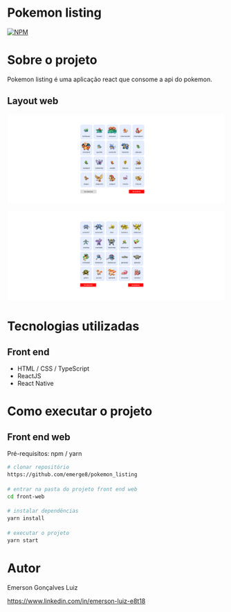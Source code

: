 # Pokemon listing
[![NPM](https://img.shields.io/npm/l/react)](https://github.com/emerge8/pokemon_listing/blob/master/LICENSE) 

# Sobre o projeto

Pokemon listing é uma aplicação react que consome a api do pokemon.
 
## Layout web
![Web 2](https://github.com/emerge8/assets/blob/main/poke.png)

![Web 1](https://github.com/emerge8/assets/blob/main/poke2.png)

# Tecnologias utilizadas

## Front end
- HTML / CSS / TypeScript
- ReactJS
- React Native

# Como executar o projeto

## Front end web
Pré-requisitos: npm / yarn

```bash
# clonar repositório
https://github.com/emerge8/pokemon_listing

# entrar na pasta do projeto front end web
cd front-web

# instalar dependências
yarn install

# executar o projeto
yarn start
```

# Autor

Emerson Gonçalves Luiz

https://www.linkedin.com/in/emerson-luiz-e8t18
